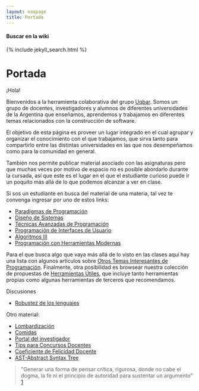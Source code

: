 ```yaml
---
layout: navpage
title: Portada
---
```


<div class="search-site">
  <h4>
    Buscar en la wiki
  </h4>

  {% include jekyll_search.html %}
</div>

# Portada

¡Hola!

Bienvenidos a la herramienta colaborativa del grupo [Uqbar](http://www.uqbar-project.org). Somos un grupo de docentes, investigadores y alumnos de diferentes universidades de la Argentina que enseñamos, aprendemos y trabajamos en diferentes temas relacionados con la construcción de software.

El objetivo de esta página es proveer un lugar integrado en el cual agrupar y organizar el conocimiento con el que trabajamos, que sirva tanto para compartirlo entre las distintas universidades en las que nos desempeñamos como para la comunidad en general.

También nos permite publicar material asociado con las asignaturas pero que muchas veces por motivo de espacio no es posible abordarlo durante la cursada, así que este es el lugar en el que el estudiante curioso puede ir un poquito más allá de lo que podemos alcanzar a ver en clase.

Si sos un estudiante en busca del material de una materia, tal vez te convenga ingresar por uno de estos links:

-   [Paradigmas de Programación]({{site.baseurl}}/wiki/articles/paradigmas-de-programacion.html)
-   [Diseño de Sistemas]({{site.baseurl}}/wiki/articles/design-temario.html)
-   [Técnicas Avanzadas de Programación]({{site.baseurl}}/wiki/articles/tecnicas-avanzadas-de-programacion.html)
-   [Programación de Interfaces de Usuario]({{site.baseurl}}/wiki/articles/programacion-de-interfaces-de-usuario.html)
-   [Algoritmos III]({{site.baseurl}}/wiki/articles/algo3-temario.html)
-   [Programación con Herramientas Modernas]({{site.baseurl}}/wiki/articles/programacion-con-herramientas-modernas.html)

Para el que busca algo que vaya más allá de lo visto en las clases aquí hay una lista con algunos artículos sobre [Otros Temas Interesantes de Programación]({{site.baseurl}}/wiki/articles/otros-temas-interesantes-de-programacion.html). Finalmente, otra posibilidad es browsear nuestra colección de propuestas de [Herramientas Útiles]({{site.baseurl}}/wiki/articles/herramientas-utiles.html), que incluye tanto herramientas propias como algunas herramientas de terceros que recomendamos.

Discusiones

-   [Robustez de los lenguajes]({{site.baseurl}}/wiki/articles/robustez-de-los-lenguajes.html)

Otro material:

-   [Lombardización]({{site.baseurl}}/wiki/articles/lombardizacion.html)
-   [Comidas]({{site.baseurl}}/wiki/articles/comidas.html)
-   [Portal del investigador]({{site.baseurl}}/wiki/articles/portal-del-investigador.html)
-   [Tips para Concursos Docentes]({{site.baseurl}}/wiki/articles/tips-para-concursos-docentes.html)
-   [Coeficiente de Felicidad Docente]({{site.baseurl}}/wiki/articles/coeficiente-de-felicidad-docente.html)
-   [AST-Abstract Syntax Tree]({{site.baseurl}}/wiki/articles/ast-abstract-syntax-tree.html)

> "Generar una forma de pensar crítica, rigurosa, donde no cabe el dogma, la fe ni el principio de autoridad para sustentar un argumento" [1](http://www.clarin.com/diario/2008/02/25/opinion/o-01901.htm)

<br>
